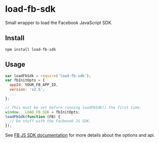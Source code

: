 # load-fb-sdk
Small wrapper to load the Facebook JavaScript SDK.

## Install
`npm install load-fb-sdk`

## Usage
```js
var loadFbSdk = require('load-fb-sdk');
var fbInitOpts = {
  appId: YOUR_FB_APP_ID,
  version: 'v2.5',
  ...
};

// This must be set before running loadFbSdk() the first time.
window.__LOAD_FB_SDK = fbInitOpts;
loadFbSdk(function (FB) {
  // Do stuff with the Facbeook JS SDK.
});

```

See [FB JS SDK documentation](https://developers.facebook.com/docs/javascript/reference/FB.init) for more details about the options and api.
